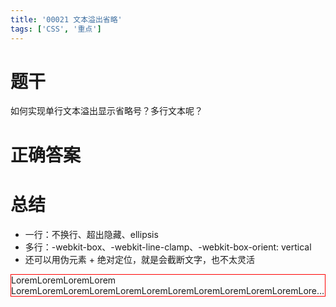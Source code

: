```yaml
---
title: '00021 文本溢出省略'
tags: ['CSS', '重点']
---
```


# 题干

如何实现单行文本溢出显示省略号？多行文本呢？

# 正确答案



# 总结

- 一行：不换行、超出隐藏、ellipsis
- 多行：-webkit-box、-webkit-line-clamp、-webkit-box-orient: vertical
- 还可以用伪元素 + 绝对定位，就是会截断文字，也不太灵活

<div class="text-box ellipsis-2">LoremLoremLoremLorem LoremLoremLoremLoremLoremLoremLoremLoremLoremLoremLoremLoremLoremLoremLoremLoremLoremLorem LoremLoremLoremLoremLoremLoremLoremLoremLoremLoremLoremLoremLoremLoremLoremLoremLoremLorem</div>
<style>
  .text-box {
    border: 1px solid red;
  }
  .ellipsis-1 {
    white-space: nowrap;
    overflow: hidden;
    text-overflow: ellipsis;
  }
  .ellipsis-2 {
    /* 弹性盒模型 */
    display: -webkit-box;
    -webkit-line-clamp: 2;
    -webkit-box-orient: vertical;
    overflow: hidden;
  }
</style>
<script>
  function func() {

  }
  
</script>